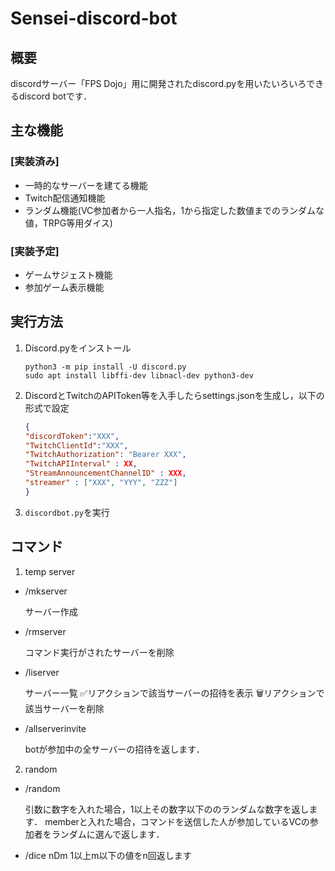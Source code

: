 # Sensei-discord-bot

## 概要

discordサーバー「FPS Dojo」用に開発されたdiscord.pyを用いたいろいろできるdiscord botです．

## 主な機能
### [実装済み]
- 一時的なサーバーを建てる機能
- Twitch配信通知機能
- ランダム機能(VC参加者から一人指名，1から指定した数値までのランダムな値，TRPG等用ダイス)

### [実装予定]
- ゲームサジェスト機能
- 参加ゲーム表示機能

## 実行方法

1. Discord.pyをインストール

    ```
    python3 -m pip install -U discord.py
    sudo apt install libffi-dev libnacl-dev python3-dev
    ```
2. DiscordとTwitchのAPIToken等を入手したらsettings.jsonを生成し，以下の形式で設定
    ```json
    {
    "discordToken":"XXX",
    "TwitchClientId":"XXX",
    "TwitchAuthorization": "Bearer XXX",
    "TwitchAPIInterval" : XX,
    "StreamAnnouncementChannelID" : XXX,
    "streamer" : ["XXX", "YYY", "ZZZ"]
    }
    ```
3. `discordbot.py`を実行

## コマンド

1. temp server
  - /mkserver
    
    サーバー作成
  - /rmserver
    
    コマンド実行がされたサーバーを削除
  - /liserver
    
    サーバー一覧
    ✅リアクションで該当サーバーの招待を表示
    🗑️リアクションで該当サーバーを削除
  - /allserverinvite
    
    botが参加中の全サーバーの招待を返します．
2. random
  - /random

    引数に数字を入れた場合，1以上その数字以下ののランダムな数字を返します．
    memberと入れた場合，コマンドを送信した人が参加しているVCの参加者をランダムに選んで返します．
  - /dice nDm
    1以上m以下の値をn回返します
